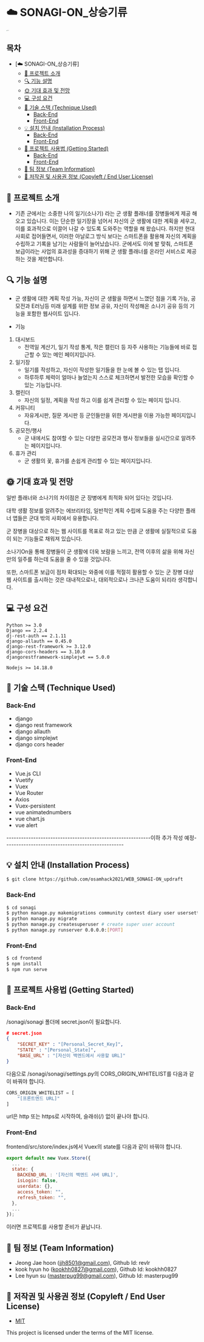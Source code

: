 # ☁️ SONAGI-ON_상승기류

<img src="https://user-images.githubusercontent.com/33975225/133041510-963cf607-cd95-4348-b23b-7ad0da769835.png" alt="updraft2" style="zoom: 10%;" />


## 목차

- [☁️ SONAGI-ON_상승기류]
  * [📖 프로젝트 소개](#-프로젝트-소개)
  * [🔍 기능 설명](#-기능-설명)
  * [🌞 기대 효과 및 전망](#-기대-효과-및-전망)
  * [💻 구성 요건](#-구성-요건)
  * [📜 기술 스택 (Technique Used)](#-기술-스택-technique-used)
    + [Back-End](#back-end)
    + [Front-End](#front-end)
  * [💡 설치 안내 (Installation Process)](#-설치-안내-installation-process)
    + [Back-End](#back-end-1)
    + [Front-End](#front-end-1)
  * [📱 프로젝트 사용법 (Getting Started)](#-프로젝트-사용법-getting-started)
    + [Back-End](#back-end-2)
    + [Front-End](#front-end-2)
  * [👯 팀 정보 (Team Information)](#-팀-정보-team-information)
  * [🌱 저작권 및 사용권 정보 (Copyleft / End User License)](#-저작권-및-사용권-정보-copyleft--end-user-license)




## 📖 프로젝트 소개

- 기존 군에서는 소중한 나의 일기(소나기) 라는 군 생활 플래너를 장병들에게 제공 해오고 있습니다. 이는 단순한 일기장을 넘어서 자신의 군 생활에 대한 계획을 세우고, 이를 효과적으로 이끌어 나갈 수 있도록 도와주는 역할을 해 왔습니다. 하지만 현대 사회로 접어들면서, 이러한 아날로그 방식 보다는 스마트폰을 활용해 자신의 계획을 수립하고 기록을 남기는 사람들이 늘어났습니다. 군에서도 이에 발 맞춰, 스마트폰 보급이라는 사업의 효과성을 증대하기 위해 군 생활 플래너를 온라인 서비스로 제공하는 것을 제안합니다.



## 🔍 기능 설명

- 군 생활에 대한 계획 작성 가능, 자신이 군 생활을 하면서 느꼈던 점을 기록 가능, 공모전과 E러닝등 미래 설계를 위한 정보 공유, 자신이 작성해온 소나기 공유 등의 기능을 포함한 웹사이트 입니다.

- 기능

1. 대시보드
   - 전역일 계산기, 일기 작성 통계, 작은 캘린더 등 자주 사용하는 기능들에 바로 접근할 수 있는 메인 페이지입니다.
3. 일기장 
   - 일기를 작성하고, 자신이 작성한 일기들을 한 눈에 볼 수 있는 탭 입니다.
   - 하루하루 체력이 얼마나 늘었는지 스스로 체크하면서 발전한 모습을 확인할 수 있는 기능입니다.
5. 캘린더
   - 자신의 일정, 계획을 작성 하고 이를 쉽게 관리할 수 있는 페이지 입니다.
6. 커뮤니티 
   - 자유게시판, 질문 게시판 등 군인들만을 위한 게시판을 이용 가능한 페이지입니다.
7. 공모전/행사 
   - 군 내에서도 참여할 수 있는 다양한 공모전과 행사 정보들을 실시간으로 알려주는 페이지입니다.
8. 휴가 관리
   -  군 생활의 꽃, 휴가를 손쉽게 관리할 수 있는 페이지입니다.





## 🌞 기대 효과 및 전망

일반 플래너와 소나기의 차이점은 군 장병에게 최적화 되어 있다는 것입니다. 

대학 생활 정보를 알려주는 에브리타임, 일반적인 계획 수립에 도움을 주는 다양한 플래너 앱들은 군대 밖의 사회에서 유용합니다.

군 장병을 대상으로 하는 웹 사이트를 목표로 하고 있는 만큼 군 생활에 실질적으로 도움이 되는 기능들로 채워져 있습니다.

소나기On을 통해 장병들이 군 생활에 더욱 보람을 느끼고, 전역 이후의 삶을 위해 자신만의 일주를 하는데 도움을 줄 수 있을 것입니다. 

또한, 스마트폰 보급이 점차 확대되는 와중에 이를 적절히 활용할 수 있는 군 장병 대상 웹 사이트를 출시하는 것은 대내적으로나, 대외적으로나 크나큰 도움이 되리라 생각합니다.



## 💻 구성 요건

```
Python >= 3.0
Django == 2.2.4
dj-rest-auth == 2.1.11
django-allauth == 0.45.0
django-rest-framework >= 3.12.0
django-cors-headers == 3.10.0
djangorestframework-simplejwt == 5.0.0

Nodejs >= 14.18.0
```



## 📜 기술 스택 (Technique Used) 

### Back-End

 -  django
 -  django rest framework
 -  django allauth
 -  django simplejwt
 -  django cors header

### Front-End
 -  Vue.js CLI
 -  Vuetify
 -  Vuex
 -  Vue Router
 -  Axios
 -  Vuex-persistent
 -  vue animatednumbers
 -  vue chart.js
 -  vue alert

-----------------------------------------------------------이하 추가 작성 예정-------------------------------------------------

## 💡 설치 안내 (Installation Process)

```bash
$ git clone https://github.com/osamhack2021/WEB_SONAGI-ON_updraft
```

### Back-End
```bash
$ cd sonagi
$ python manage.py makemigrations community contest diary user usersetting vacation
$ python manage.py migrate
$ python manage.py createsuperuser # create super user account
$ python manage.py runserver 0.0.0.0:[PORT]
```

### Front-End
```bash
$ cd frontend
$ npm install
$ npm run serve
```


## 📱 프로젝트 사용법 (Getting Started)

### Back-End

/sonagi/sonagi 폴더에 secret.json이 필요합니다.
```json
# secret.json
{
    "SECRET_KEY" : "[Personal_Secret_Key]",
    "STATE" : "[Personal_State]",
    "BASE_URL" : "[자신이 백엔드에서 사용할 URL]"
} 
```

다음으로 /sonagi/sonagi/settings.py의 CORS_ORIGIN_WHITELIST를 다음과 같이 바꿔야 합니다.
```python
CORS_ORIGIN_WHITELIST = [
    "[프론트엔드 URL]"
]
```
url은 http 또는 https로 시작하여, 슬래쉬(/) 없이 끝나야 합니다.


### Front-End

frontend/src/store/index.js에서 Vuex의 state를 다음과 같이 바꿔야 합니다.
```javascript
export default new Vuex.Store({
  ...
  state: {
    BACKEND_URL : '[자신의 백엔드 서버 URL]',
    isLogin: false,
    userdata: {},
    access_token: "",
    refresh_token: "",
  },
  ...
});
```

이러면 프로젝트를 사용할 준비가 끝납니다.


## 👯 팀 정보 (Team Information)

- Jeong Jae hoon (jjh8501@gmail.com), Github Id: revlr
- kook hyun ho (kookhh0827@gmail.com), Github Id: kookhh0827
- Lee hyun su (masterpug99@gmail.com), Github Id: masterpug99



## 🌱 저작권 및 사용권 정보 (Copyleft / End User License)

 * [MIT](https://github.com/osam2020-WEB/Sample-ProjectName-TeamName/blob/master/license.md)

This project is licensed under the terms of the MIT license.
